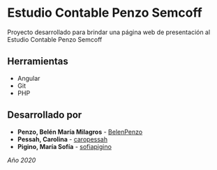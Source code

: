 # Estudio Contable Penzo Semcoff

Proyecto desarrollado para brindar una página web de presentación al Estudio Contable Penzo Semcoff  

## Herramientas  

* Angular
* Git
* PHP 

## Desarrollado por

* **Penzo, Belén María Milagros** - [BelenPenzo](https://github.com/BelenPenzo)
* **Pessah, Carolina** - [caropessah](https://github.com/caropessah)
* **Pigino, María Sofía** - [sofiapigino](https://github.com/sofiapigino)

_Año 2020_

